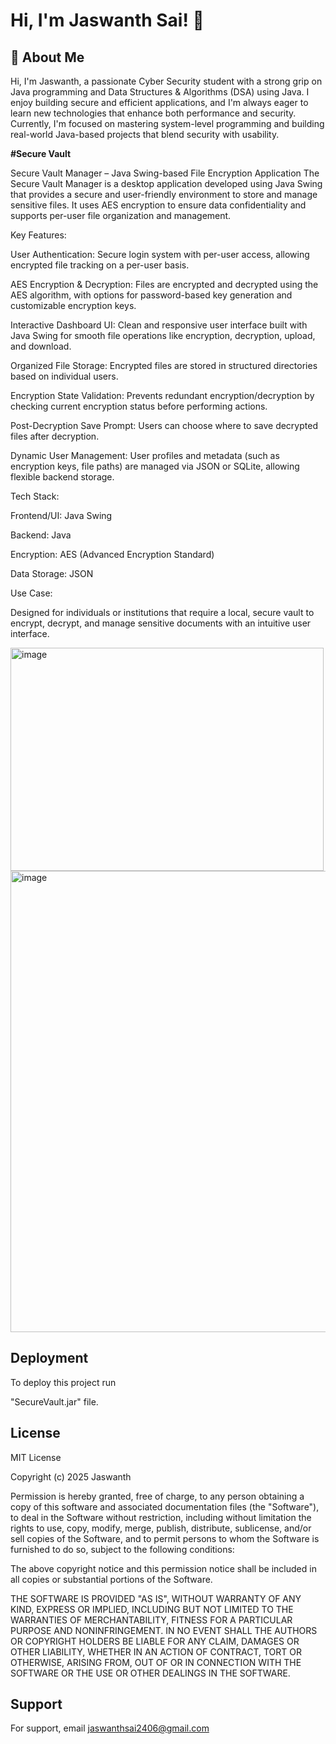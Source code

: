 
# Hi, I'm Jaswanth Sai! 👋


## 🚀 About Me
Hi, I'm Jaswanth, a passionate Cyber Security student with a strong grip on Java programming and Data Structures & Algorithms (DSA) using Java. I enjoy building secure and efficient applications, and I'm always eager to learn new technologies that enhance both performance and security. Currently, I'm focused on mastering system-level programming and building real-world Java-based projects that blend security with usability.



**#Secure Vault**

Secure Vault Manager – Java Swing-based File Encryption Application
The Secure Vault Manager is a desktop application developed using Java Swing that provides a secure and user-friendly environment to store and manage sensitive files. It uses AES encryption to ensure data confidentiality and supports per-user file organization and management.

Key Features:

User Authentication: Secure login system with per-user access, allowing encrypted file tracking on a per-user basis.

AES Encryption & Decryption: Files are encrypted and decrypted using the AES algorithm, with options for password-based key generation and customizable encryption keys.

Interactive Dashboard UI: Clean and responsive user interface built with Java Swing for smooth file operations like encryption, decryption, upload, and download.

Organized File Storage: Encrypted files are stored in structured directories based on individual users.

Encryption State Validation: Prevents redundant encryption/decryption by checking current encryption status before performing actions.

Post-Decryption Save Prompt: Users can choose where to save decrypted files after decryption.

Dynamic User Management: User profiles and metadata (such as encryption keys, file paths) are managed via JSON or SQLite, allowing flexible backend storage.

Tech Stack:

Frontend/UI: Java Swing

Backend: Java

Encryption: AES (Advanced Encryption Standard)

Data Storage: JSON 

Use Case:

Designed for individuals or institutions that require a local, secure vault to encrypt, decrypt, and manage sensitive documents with an intuitive user interface.

<img width="501" height="357" alt="image" src="https://github.com/user-attachments/assets/86143ed3-3301-41ff-bc51-f597d731e014" />
<img width="1106" height="738" alt="image" src="https://github.com/user-attachments/assets/29dac648-84c7-4b2b-8863-4caa36bca20e" />


## Deployment

To deploy this project run

"SecureVault.jar" file.


## License

MIT License

Copyright (c) 2025 Jaswanth

Permission is hereby granted, free of charge, to any person obtaining a copy
of this software and associated documentation files (the "Software"), to deal
in the Software without restriction, including without limitation the rights
to use, copy, modify, merge, publish, distribute, sublicense, and/or sell
copies of the Software, and to permit persons to whom the Software is
furnished to do so, subject to the following conditions:

The above copyright notice and this permission notice shall be included in all
copies or substantial portions of the Software.

THE SOFTWARE IS PROVIDED "AS IS", WITHOUT WARRANTY OF ANY KIND, EXPRESS OR
IMPLIED, INCLUDING BUT NOT LIMITED TO THE WARRANTIES OF MERCHANTABILITY,
FITNESS FOR A PARTICULAR PURPOSE AND NONINFRINGEMENT. IN NO EVENT SHALL THE
AUTHORS OR COPYRIGHT HOLDERS BE LIABLE FOR ANY CLAIM, DAMAGES OR OTHER
LIABILITY, WHETHER IN AN ACTION OF CONTRACT, TORT OR OTHERWISE, ARISING FROM,
OUT OF OR IN CONNECTION WITH THE SOFTWARE OR THE USE OR OTHER DEALINGS IN THE
SOFTWARE.


## Support

For support, email jaswanthsai2406@gmail.com
